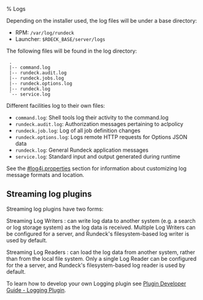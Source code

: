 % Logs

Depending on the installer used, the log files will be under a base
directory:

*   RPM: `/var/log/rundeck`
*   Launcher: `$RDECK_BASE/server/logs`

The following files will be found in the log directory:

     .
     |-- command.log
     |-- rundeck.audit.log
     |-- rundeck.jobs.log
     |-- rundeck.options.log
     |-- rundeck.log
     `-- service.log

Different facilities log to their own files:

* `command.log`: Shell tools log their activity to the command.log
* `rundeck.audit.log`: Authorization messages pertaining to aclpolicy
* `rundeck.job.log`: Log of all job definition changes
* `rundeck.options.log`: Logs remote HTTP requests for Options JSON data
* `rundeck.log`: General Rundeck application messages
* `service.log`: Standard input and output generated during runtime

See the [#log4j.properties](../configuration/configuration-file-reference.html#log4j.properties) section for information 
about customizing log message formats and location.

## Streaming log plugins

Streaming log plugins have two forms:

Streaming Log Writers
:   can write log data to another system (e.g. a search or log storage system) as the log data is received.  Multiple Log Writers can be configured for a server, and Rundeck's filesystem-based log writer is used by default.

Streaming Log Readers
:   can load the log data from another system, rather than from the local file system.  Only a single Log Reader can be configured for the a server, and Rundeck's filesystem-based log reader is used by default.

To learn how to develop your own Logging plugin
see [Plugin Developer Guide - Logging Plugin](../../developer/logging-plugin.html).

